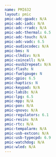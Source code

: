 ```yaml
---
name: PMI632
layout: pmic
pmic-adc-gpadc: N/A
pmic-adc-iadc: N/A
pmic-adc-rradc: N/A
pmic-adc-thermal: 6.5
pmic-adc-touch: N/A
pmic-adc-vadc: 6.5
pmic-audiocodec: N/A
pmic-bms: N
pmic-clkdiv: N/A
pmic-coincell: N/A
pmic-eusb2repeat: N/A
pmic-flash: N
pmic-fuelgauge: N
pmic-gpio: 6.5
pmic-haptics: N
pmic-keypad: N/A
pmic-labib: N/A
pmic-lpg: 6.5
pmic-mpp: N/A
pmic-pon: N/A
pmic-qnovo: N/A
pmic-regulators: 6.1
pmic-resin: N/A
pmic-rtc: N/A
pmic-tempalarm: N/A
pmic-usb-extcon: N/A
pmic-usb-typecpd: 6.9
pmic-watchdog: N/A
pmic-wled: N/A
---
```

